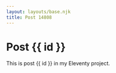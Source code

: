```yaml
---
layout: layouts/base.njk
title: Post 14808
---
```


# Post {{ id }}

This is post {{ id }} in my Eleventy project.
